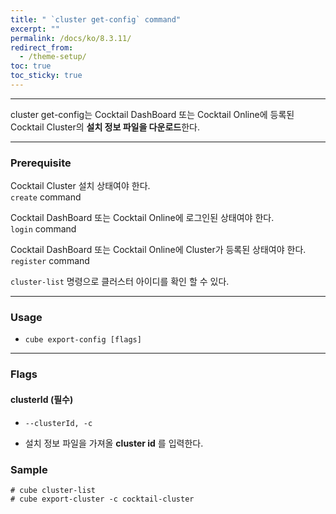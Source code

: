 ```yaml
---
title: " `cluster get-config` command"
excerpt: ""
permalink: /docs/ko/8.3.11/
redirect_from:
  - /theme-setup/
toc: true
toc_sticky: true
---
```


---
cluster get-config는 Cocktail DashBoard 또는 Cocktail Online에 등록된 Cocktail Cluster의 **설치 정보 파일을 다운로드**한다. 

---

### Prerequisite
Cocktail Cluster 설치 상태여야 한다.  
`create` command 

Cocktail DashBoard 또는 Cocktail Online에 로그인된 상태여야 한다.  
`login` command 

Cocktail DashBoard 또는 Cocktail Online에 Cluster가 등록된 상태여야 한다.  
`register` command 

`cluster-list` 명령으로 클러스터 아이디를 확인 할 수 있다.

----
### Usage

* `cube export-config [flags]`

----
### Flags

#### clusterId (필수)

* `--clusterId, -c`

* 설치 정보 파일을 가져올 **cluster id** 를 입력한다.

### Sample
```
# cube cluster-list
# cube export-cluster -c cocktail-cluster
```